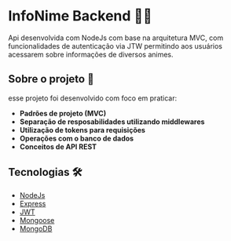 # InfoNime Backend 👨‍💻
Api desenvolvida com NodeJs com base na arquitetura MVC, com funcionalidades de autenticação via JTW permitindo aos usuários acessarem sobre informações de diversos animes.

## Sobre o projeto 🧠
esse projeto foi desenvolvido com foco em praticar:
- **Padrões de projeto (MVC)**
- **Separação de resposabilidades utilizando middlewares**
- **Utilização de tokens para requisições**
- **Operações com o banco de dados**
- **Conceitos de API REST**

## Tecnologias 🛠
- [NodeJs](https://nodejs.org/en/learn/getting-started/introduction-to-nodejs)
- [Express](https://expressjs.com/pt-br/)
- [JWT](https://jwt.io)
- [Mongoose](https://mongoosejs.com)
- [MongoDB](https://www.mongodb.com)
